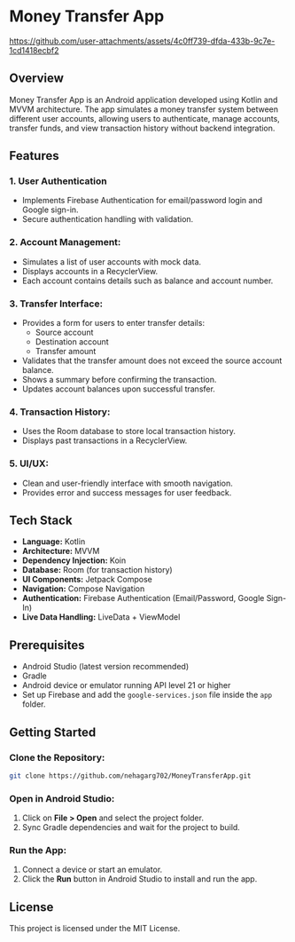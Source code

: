 # Money Transfer App

https://github.com/user-attachments/assets/4c0ff739-dfda-433b-9c7e-1cd1418ecbf2

## Overview

Money Transfer App is an Android application developed using Kotlin and MVVM architecture. The app simulates a money transfer system between different user accounts, allowing users to authenticate, manage accounts, transfer funds, and view transaction history without backend integration.

## Features

### 1. User Authentication

- Implements Firebase Authentication for email/password login and Google sign-in.
- Secure authentication handling with validation.

### 2. Account Management:

- Simulates a list of user accounts with mock data.
- Displays accounts in a RecyclerView.
- Each account contains details such as balance and account number.

### 3. Transfer Interface:

- Provides a form for users to enter transfer details:
  - Source account
  - Destination account
  - Transfer amount
- Validates that the transfer amount does not exceed the source account balance.
- Shows a summary before confirming the transaction.
- Updates account balances upon successful transfer.

### 4. Transaction History:

- Uses the Room database to store local transaction history.
- Displays past transactions in a RecyclerView.

### 5. UI/UX:

- Clean and user-friendly interface with smooth navigation.
- Provides error and success messages for user feedback.

## Tech Stack

- **Language:** Kotlin
- **Architecture:** MVVM
- **Dependency Injection:** Koin
- **Database:** Room (for transaction history)
- **UI Components:** Jetpack Compose
- **Navigation:** Compose Navigation
- **Authentication:** Firebase Authentication (Email/Password, Google Sign-In)
- **Live Data Handling:** LiveData + ViewModel

## Prerequisites

- Android Studio (latest version recommended)
- Gradle
- Android device or emulator running API level 21 or higher
- Set up Firebase and add the `google-services.json` file inside the `app` folder.

## Getting Started

### Clone the Repository:

```bash
git clone https://github.com/nehagarg702/MoneyTransferApp.git
```

### Open in Android Studio:

1. Click on **File > Open** and select the project folder.
2. Sync Gradle dependencies and wait for the project to build.

### Run the App:

1. Connect a device or start an emulator.
2. Click the **Run** button in Android Studio to install and run the app.

## License

This project is licensed under the MIT License.
